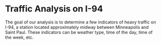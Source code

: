 # Traffic Analysis on I-94

The goal of our analysis is to determine a few indicators of heavy traffic on I-94, a station located approximately midway between Minneapolis and Saint Paul. These indicators can be weather type, time of the day, time of the week, etc.
